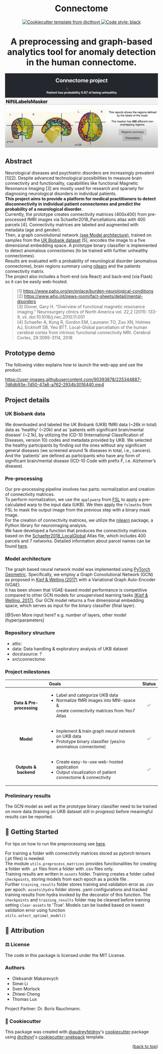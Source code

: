 <!--
<p align="center">
  <img src="https://github.com//connectome_innolab/raw/main/docs/source/logo.png" height="150">
</p>
-->

<h1 align="center">
  Connectome
</h1>

<p align="center">
    <!-- <a href="https://github.com//connectome_innolab/actions?query=workflow%3ATests">
        <img alt="Tests" src="https://github.com//connectome_innolab/workflows/Tests/badge.svg" />
    </a>
    <a href="https://pypi.org/project/connectome">
        <img alt="PyPI" src="https://img.shields.io/pypi/v/connectome" />
    </a>
    <a href="https://pypi.org/project/connectome">
        <img alt="PyPI - Python Version" src="https://img.shields.io/pypi/pyversions/connectome" />
    </a> -->
    <!-- <a href="https://github.com//connectome_innolab/blob/main/LICENSE">
        <img alt="PyPI - License" src="https://img.shields.io/pypi/l/connectome" />
    </a> -->
    <!-- <a href='https://connectome.readthedocs.io/en/latest/?badge=latest'>
        <img src='https://readthedocs.org/projects/connectome/badge/?version=latest' alt='Documentation Status' />
    </a> -->
    <!-- <a href="https://codecov.io/gh//connectome_innolab/branch/main">
        <img src="https://codecov.io/gh//connectome_innolab/branch/main/graph/badge.svg" alt="Codecov status" /> 
    </a>  -->
    <a href="https://github.com/cthoyt/cookiecutter-python-package">
        <img alt="Cookiecutter template from @cthoyt" src="https://img.shields.io/badge/Cookiecutter-snekpack-blue" /> 
    </a>
    <a href='https://github.com/psf/black'>
        <img src='https://img.shields.io/badge/code%20style-black-000000.svg' alt='Code style: black' />
    </a>
    <!-- <a href="https://github.com//connectome_innolab/blob/main/.github/CODE_OF_CONDUCT.md">
        <img src="https://img.shields.io/badge/Contributor%20Covenant-2.1-4baaaa.svg" alt="Contributor Covenant"/>
    </a> -->
</p>

<h1 align="center">
A preprocessing and graph-based analytics tool for anomaly detection in the human connectome.
</h1>

<img label='teaser_img' src='attic\readme\teaser_image.jpg'>

## Abstract
Neurological diseases and psychiatric disorders are increasingly prevalent [1][2].
Despite advanced technological possibilities to measure brain connectivity and functionality, capabilities like functional Magnetic Resonance Imaging [3] are mostly used for research and sparsely for diagnosing neurological disorders in individual patients.  
**This project aims to provide a platform for medical practitioners to detect disconnectivity in individual patient connectomes and predict the probability of a neurological disorder.**  
Currently, the prototype creates connectivity matrices (400x400) from pre-processed fMRI images via Schaefer2018_Parcellations atlas with 400 parcels [4].
Connectivity matrices are labeled and augmented with metadata (age and gender).  
Then, a graph convolutional network [(see Model architecture)](#model-architecture), trained on samples from the [UK Biobank dataset](#uk-biobank-data) [5], encodes the image to a five dimensional embedding space. A prototype binary classifier is implemented to detect anomalous connectomes (to be trained with further unhealthy connectomes).  
Results are evaluated with a probability of neurological disorder (anomalous connectome), brain regions summary using [nilearn](https://nilearn.github.io/stable/index.html) and the patients connectivity matrix.  
The project also includes a front-end (via React) and back-end (via Flask) so it can be easily web-hosted.

> [1] https://www.paho.org/en/enlace/burden-neurological-conditions  
> [2] https://www.who.int/news-room/fact-sheets/detail/mental-disorders  
> [3] Glover, Gary H. “Overview of functional magnetic resonance imaging.” Neurosurgery clinics of North America vol. 22,2 (2011): 133-9, vii. doi:10.1016/j.nec.2010.11.001  
> [4] Schaefer A, Kong R, Gordon EM, Laumann TO, Zuo XN, Holmes AJ, Eickhoff SB, Yeo BTT. Local-Global parcellation of the human cerebral cortex from intrinsic functional connectivity MRI. Cerebral Cortex, 29:3095-3114, 2018


## Prototype demo
The following video explains how to launch the web-app and use the product.

https://user-images.githubusercontent.com/90393878/225344887-7d6db93e-7d50-47a6-a762-2934b3016440.mp4

## Project details
### UK Biobank data
We downloaded and labeled the UK Biobank (UKB) fMRI data (~26k in total) data as 'healthy' (~20k) and as 'patients with significant brain/mental disease' (~2.1k), by utilizing the ICD-10 (International Classification of Diseases, version 10) codes and metadata provided by UKB. We selected the healthy participants by finding out the ones without any significant general diseases (we screened around 1k diseases in total, i.e., cancers). And the 'patients' are defined as participants who have any form of significant brain/mental disease (ICD-10 Code with prefix F, i.e. Alzheimer’s disease).

### Pre-processing
Our pre-processing pipeline involves two parts: normalization and creation of connectivity matrices.  
To perform normalization, we use the `applywarp` from [FSL](https://fsl.fmrib.ox.ac.uk/fsl/fslwiki) to apply a pre-calculated warp to the input data (UKB). We then apply the `fslmaths` from FSL to mask the output image from the previous step with a binary mask image.  
For the creation of connectivity matrices, we utilize the [nilearn](https://nilearn.github.io/stable/index.html) package, a Python library for neuroimaging analysis.  
We have developed a function that produces the connectivity matrices based on the [Schaefer2018_LocalGlobal](https://github.com/ThomasYeoLab/CBIG/tree/master/stable_projects/brain_parcellation/Schaefer2018_LocalGlobal) Atlas file, which includes 400 parcels and 7 networks.
Detailed information about parcel names can be found [here](https://github.com/ThomasYeoLab/CBIG/tree/master/stable_projects/brain_parcellation/Schaefer2018_LocalGlobal/Parcellations).

### Model architecture
The graph based neural network model was implemented using [PyTorch Geometric](https://github.com/pyg-team/pytorch_geometric).
Specifically, we employ a Graph Convolutional Network (GCN) as proposed in [Kipf & Welling (2017)](https://arxiv.org/abs/1609.02907) with a Variational Graph Auto-Encoder (VGAE).  
It has been shown that VGAE-based model performance is competitive compared to other GCN models for unsupervised learning tasks [(Kipf & Welling, 2017)](https://arxiv.org/abs/1611.07308).
Our GCN model returns a five dimensional embedding space, which serves as input for the binary classifier (final layer). 

[@Sven More input here? e.g. number of layers, other model (hyper)parameters]

### Repository structure

* attic: 
* data: Data handling & exploratory analysis of UKB dataset
* docs\source: ?
* src\connectome: 


### Project milestones
|                       | **Goals** | **Status** |
|:---------------------:|:----|:--------:|
| **Data & Pre-processing** | <ul><li>Label and categorize UKB data</li><li>Normalize fMRI images into MNI-space & <br /> create connectivity matrices from Yeo7 Atlas</li></ul>|✅|
|         **Model**         | <ul><li>Implement & train graph neural network on UKB data</li><li>Prototype binary classifier (yes/no anomalous connectome)</li></ul>|✅|
|   **Outputs & backend**   |<ul><li>Create easy-to-use web-hosted application</li><li>Output visualization of patient connectome & connectivity</li></ul>|✅|

### Preliminary results

The GCN model as well as the prototype binary classifier need to be trained on more data (training on UKB dataset still in progress) before meaningful results can be reported.

## 💪 Getting Started
For tips on how to run the preprocessing see [here](examples/preprocessUKB/README_preprocess.md).

For training a folder with connectivity matrices stored as pytorch tensors (.pt files) is needed.  
The module `utils.preprocess_matrices` provides functionalities for creating a folder with `.pt` files from a folder with .csv files only.  
Training results are written in `assets` folder. Training creates a folder called `checkpoints`, storing models from each epoch as a pickle file .  
Further `training_results` folder stores training and validation error as .csv per epoch. 
`assets\hydra` folder stores .yaml configurations and tracked training results from hydra invoked by the decorator of this function.
The `checkpoints` and `training_results` folder may be cleaned before training setting `clear-assets` to 'True'.
Models can be loaded based on lowest validation error using function  
```utils.select_optimal_model()```

<!-- ### Command Line Interface

The connectome command line tool is automatically installed. It can
be used from the shell with the `--help` flag to show all subcommands:

```shell
$ connectome --help
```

> TODO show the most useful thing the CLI does! The CLI will have documentation auto-generated
by `sphinx`. -->

<!-- ## 🚀 Installation -->

<!-- Uncomment this section after your first ``tox -e finish``
The most recent release can be installed from
[PyPI](https://pypi.org/project/connectome/) with:

```bash
$ pip install connectome
```
-->
<!-- 
The most recent code and data can be installed directly from GitHub with:

```bash
$ pip install git+https://github.com//connectome_innolab.git
``` -->

<!-- ## 👐 Contributing

Contributions, whether filing an issue, making a pull request, or forking, are appreciated. See
[CONTRIBUTING.md](https://github.com//connectome_innolab/blob/master/.github/CONTRIBUTING.md) for more information on getting involved.
<p align="right">(<a href="#top">back to top</a>)</p> -->

## 👋 Attribution

### ⚖️ License

The code in this package is licensed under the MIT License.


### Authors
* Oleksandr Makarevych
* Simei Li
* Sven Morlock
* Zhiwei Cheng
* Thomas Lux

Project Partner: Dr. Boris Rauchmann.



### 🍪 Cookiecutter

This package was created with [@audreyfeldroy](https://github.com/audreyfeldroy)'s
[cookiecutter](https://github.com/cookiecutter/cookiecutter) package using [@cthoyt](https://github.com/cthoyt)'s
[cookiecutter-snekpack](https://github.com/cthoyt/cookiecutter-snekpack) template.

<p align="right">(<a href="#top">back to top</a>)</p>

<!-- ## 🛠️ For Developers

<details>
  <summary>See developer instructions</summary>


The final section of the README is for if you want to get involved by making a code contribution.

### Development Installation

To install in development mode, use the following:

```bash
$ git clone git+https://github.com//connectome_innolab.git
$ cd connectome_innolab
$ pip install -e .
```

### 🥼 Testing

After cloning the repository and installing `tox` with `pip install tox`, the unit tests in the `tests/` folder can be
run reproducibly with:

```shell
$ tox
```

Additionally, these tests are automatically re-run with each commit in a [GitHub Action](https://github.com//connectome_innolab/actions?query=workflow%3ATests).

### 📖 Building the Documentation

The documentation can be built locally using the following:

```shell
$ git clone git+https://github.com//connectome_innolab.git
$ cd connectome_innolab
$ tox -e docs
$ open docs/build/html/index.html
``` 

The documentation automatically installs the package as well as the `docs`
extra specified in the [`setup.cfg`](setup.cfg). `sphinx` plugins
like `texext` can be added there. Additionally, they need to be added to the
`extensions` list in [`docs/source/conf.py`](docs/source/conf.py).

### 📦 Making a Release

After installing the package in development mode and installing
`tox` with `pip install tox`, the commands for making a new release are contained within the `finish` environment
in `tox.ini`. Run the following from the shell:

```shell
$ tox -e finish
```

This script does the following:

1. Uses [Bump2Version](https://github.com/c4urself/bump2version) to switch the version number in the `setup.cfg`,
   `src/connectome/version.py`, and [`docs/source/conf.py`](docs/source/conf.py) to not have the `-dev` suffix
2. Packages the code in both a tar archive and a wheel using [`build`](https://github.com/pypa/build)
3. Uploads to PyPI using [`twine`](https://github.com/pypa/twine). Be sure to have a `.pypirc` file configured to avoid the need for manual input at this
   step
4. Push to GitHub. You'll need to make a release going with the commit where the version was bumped.
5. Bump the version to the next patch. If you made big changes and want to bump the version by minor, you can
   use `tox -e bumpversion minor` after.
</details>
<p align="right">(<a href="#top">back to top</a>)</p> -->


<!--
### 🎁 Support

This project has been supported by the following organizations (in alphabetical order):

- [Harvard Program in Therapeutic Science - Laboratory of Systems Pharmacology](https://hits.harvard.edu/the-program/laboratory-of-systems-pharmacology/)

-->

<!--
### 💰 Funding

This project has been supported by the following grants:

| Funding Body                                             | Program                                                                                                                       | Grant           |
|----------------------------------------------------------|-------------------------------------------------------------------------------------------------------------------------------|-----------------|
| DARPA                                                    | [Automating Scientific Knowledge Extraction (ASKE)](https://www.darpa.mil/program/automating-scientific-knowledge-extraction) | HR00111990009   |
-->
